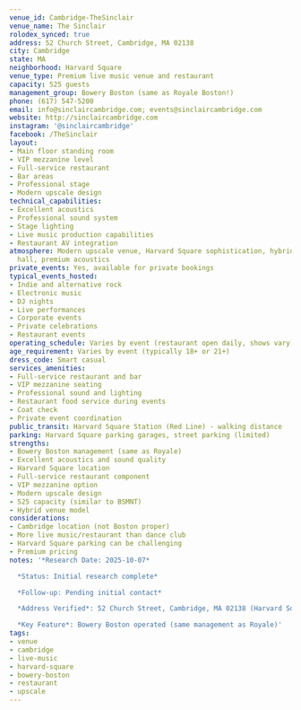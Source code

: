 ```yaml
---
venue_id: Cambridge-TheSinclair
venue_name: The Sinclair
rolodex_synced: true
address: 52 Church Street, Cambridge, MA 02138
city: Cambridge
state: MA
neighborhood: Harvard Square
venue_type: Premium live music venue and restaurant
capacity: 525 guests
management_group: Bowery Boston (same as Royale Boston!)
phone: (617) 547-5200
email: info@sinclaircambridge.com; events@sinclaircambridge.com
website: http://sinclaircambridge.com
instagram: '@sinclaircambridge'
facebook: /TheSinclair
layout:
- Main floor standing room
- VIP mezzanine level
- Full-service restaurant
- Bar areas
- Professional stage
- Modern upscale design
technical_capabilities:
- Excellent acoustics
- Professional sound system
- Stage lighting
- Live music production capabilities
- Restaurant AV integration
atmosphere: Modern upscale venue, Harvard Square sophistication, hybrid restaurant/music
  hall, premium acoustics
private_events: Yes, available for private bookings
typical_events_hosted:
- Indie and alternative rock
- Electronic music
- DJ nights
- Live performances
- Corporate events
- Private celebrations
- Restaurant events
operating_schedule: Varies by event (restaurant open daily, shows vary)
age_requirement: Varies by event (typically 18+ or 21+)
dress_code: Smart casual
services_amenities:
- Full-service restaurant and bar
- VIP mezzanine seating
- Professional sound and lighting
- Restaurant food service during events
- Coat check
- Private event coordination
public_transit: Harvard Square Station (Red Line) - walking distance
parking: Harvard Square parking garages, street parking (limited)
strengths:
- Bowery Boston management (same as Royale)
- Excellent acoustics and sound quality
- Harvard Square location
- Full-service restaurant component
- VIP mezzanine option
- Modern upscale design
- 525 capacity (similar to BSMNT)
- Hybrid venue model
considerations:
- Cambridge location (not Boston proper)
- More live music/restaurant than dance club
- Harvard Square parking can be challenging
- Premium pricing
notes: '*Research Date: 2025-10-07*

  *Status: Initial research complete*

  *Follow-up: Pending initial contact*

  *Address Verified*: 52 Church Street, Cambridge, MA 02138 (Harvard Square)

  *Key Feature*: Bowery Boston operated (same management as Royale)'
tags:
- venue
- cambridge
- live-music
- harvard-square
- bowery-boston
- restaurant
- upscale
---
```

